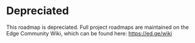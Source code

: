 # Depreciated
This roadmap is depreciated. Full project roadmaps are maintained on the Edge Community Wiki, which can be found here: https://ed.ge/wiki
